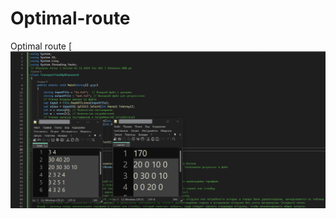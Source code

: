 # Optimal-route
Optimal route
[![main](https://github.com/RFPanda/Optimal-route/blob/main/Assets/IMG1.png)
